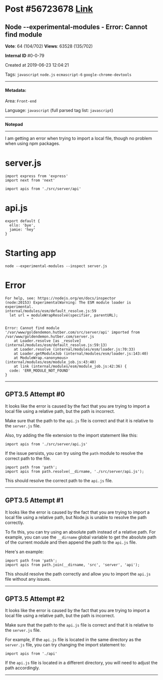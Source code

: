 
# Post \#56723678 [Link](https://stackoverflow.com/questions/56723678/)

## Node --experimental-modules - Error: Cannot find module

**Vote**: 64 (104/702) **Views**: 63528 (135/702) 

**Internal ID** \#0-0-79

Created at 2019-06-23 12:04:21

Tags: `javascript` `node.js` `ecmascript-6` `google-chrome-devtools`

----------

#### Metadata:

Area: `Front-end`

Language: `javascript` (full parsed tag list: `javascript`)

----------

**Notepad**


----------

I am getting an error when trying to import a local file, though no problem when using npm packages.


# server.js



```
import express from 'express'
import next from 'next'

import apis from './src/server/api'
```



# api.js



```
export default {
  ello: 'bye',
  jamie: 'hey'
}
```



# Starting app



```
node --experimental-modules --inspect server.js
```



# Error



```
For help, see: https://nodejs.org/en/docs/inspector
(node:20153) ExperimentalWarning: The ESM module loader is experimental.
internal/modules/esm/default_resolve.js:59
  let url = moduleWrapResolve(specifier, parentURL);
            ^

Error: Cannot find module '/var/www/goldendemon.hutber.com/src/server/api' imported from /var/www/goldendemon.hutber.com/server.js
    at Loader.resolve [as _resolve] (internal/modules/esm/default_resolve.js:59:13)
    at Loader.resolve (internal/modules/esm/loader.js:70:33)
    at Loader.getModuleJob (internal/modules/esm/loader.js:143:40)
    at ModuleWrap.<anonymous> (internal/modules/esm/module_job.js:43:40)
    at link (internal/modules/esm/module_job.js:42:36) {
  code: 'ERR_MODULE_NOT_FOUND'
}
```



----------
        
## GPT3.5 Attempt \#0

It looks like the error is caused by the fact that you are trying to import a local file using a relative path, but the path is incorrect. 

Make sure that the path to the `api.js` file is correct and that it is relative to the `server.js` file. 

Also, try adding the file extension to the import statement like this:

```
import apis from './src/server/api.js'
``` 

If the issue persists, you can try using the `path` module to resolve the correct path to the file. 

```
import path from 'path';
import apis from path.resolve(__dirname, './src/server/api.js');
``` 

This should resolve the correct path to the `api.js` file.

--------

## GPT3.5 Attempt \#1

It looks like the error is caused by the fact that you are trying to import a local file using a relative path, but Node.js is unable to resolve the path correctly. 

To fix this, you can try using an absolute path instead of a relative path. For example, you can use the `__dirname` global variable to get the absolute path of the current module and then append the path to the `api.js` file. 

Here's an example:

```
import path from 'path';
import apis from path.join(__dirname, 'src', 'server', 'api');
```

This should resolve the path correctly and allow you to import the `api.js` file without any issues.

--------

## GPT3.5 Attempt \#2

It looks like the error is caused by the fact that you are trying to import a local file using a relative path, but the path is incorrect. 

Make sure that the path to the `api.js` file is correct and that it is relative to the `server.js` file. 

For example, if the `api.js` file is located in the same directory as the `server.js` file, you can try changing the import statement to:

```
import apis from './api'
```

If the `api.js` file is located in a different directory, you will need to adjust the path accordingly.

--------
